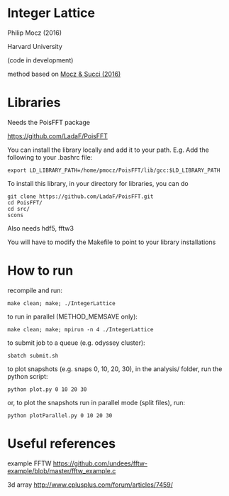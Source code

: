 # Integer Lattice

Philip Mocz (2016)

Harvard University

(code in development)

method based on [Mocz & Succi (2016)](https://arxiv.org/abs/1611.02757)


# Libraries

Needs the PoisFFT package

https://github.com/LadaF/PoisFFT

You can install the library locally and add it to your path.
E.g. Add the following to your .bashrc file:
```
export LD_LIBRARY_PATH=/home/pmocz/PoisFFT/lib/gcc:$LD_LIBRARY_PATH
```
To install this library, in your directory for libraries, you can do 
```
git clone https://github.com/LadaF/PoisFFT.git
cd PoisFFT/
cd src/
scons
```

Also needs hdf5, fftw3

You will have to modify the Makefile to point to your library installations

# How to run

recompile and run:
```
make clean; make; ./IntegerLattice 
```

to run in parallel (METHOD_MEMSAVE only):
```
make clean; make; mpirun -n 4 ./IntegerLattice
```

to submit job to a queue (e.g. odyssey cluster):
```
sbatch submit.sh
```


to plot snapshots (e.g. snaps 0, 10, 20, 30), 
in the analysis/ folder, run the python script:
```
python plot.py 0 10 20 30
```
or, to plot the snapshots run in parallel mode (split files), run:
```
python plotParallel.py 0 10 20 30
```



# Useful references

example FFTW 
https://github.com/undees/fftw-example/blob/master/fftw_example.c

3d array 
http://www.cplusplus.com/forum/articles/7459/
